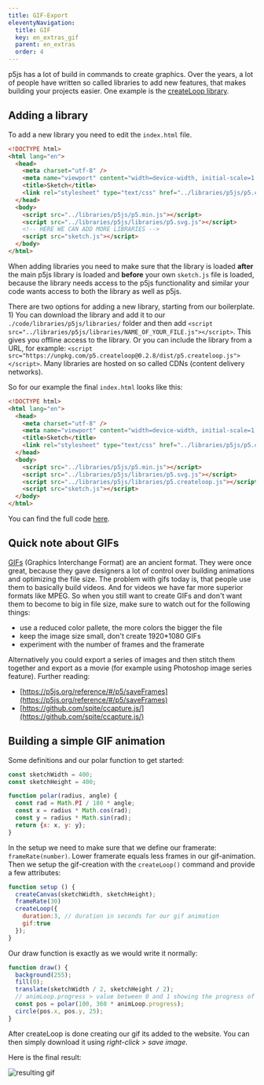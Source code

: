 ```yaml
---
title: GIF-Export
eleventyNavigation:
  title: GIF
  key: en_extras_gif
  parent: en_extras
  order: 4
---
```


p5js has a lot of build in commands to create graphics. Over the years, a lot of people have written so called libraries to add new features, that makes building your projects easier. One example is the [createLoop library](https://github.com/mrchantey/p5.createLoop#readme).

## Adding a library

To add a new library you need to edit the `index.html` file.

```html
<!DOCTYPE html>
<html lang="en">
  <head>
    <meta charset="utf-8" />
    <meta name="viewport" content="width=device-width, initial-scale=1.0">
    <title>Sketch</title>
    <link rel="stylesheet" type="text/css" href="../libraries/p5js/p5.css">
  </head>
  <body>
    <script src="../libraries/p5js/p5.min.js"></script>
    <script src="../libraries/p5js/libraries/p5.svg.js"></script>
    <!-- HERE WE CAN ADD MORE LIBRARIES -->
    <script src="sketch.js"></script>
  </body>
</html>
```

When adding libraries you need to make sure that the library is loaded **after** the main p5js library is loaded and **before** your own `sketch.js` file is loaded, because the library needs access to the p5js functionality and similar your code wants access to both the library as well as p5js.

There are two options for adding a new library, starting from our boilerplate. 1) You can download the library and add it to our `./code/libraries/p5js/libraries/` folder and then add `<script src="../libraries/p5js/libraries/NAME_OF_YOUR_FILE.js"></script>`. This gives you offline access to the library. Or you can include the library from a URL, for example: `<script src="https://unpkg.com/p5.createloop@0.2.8/dist/p5.createloop.js"></script>`. Many libraries are hosted on so called CDNs (content delivery networks).

So for our example the final `index.html` looks like this:

```html
<!DOCTYPE html>
<html lang="en">
  <head>
    <meta charset="utf-8" />
    <meta name="viewport" content="width=device-width, initial-scale=1.0">
    <title>Sketch</title>
    <link rel="stylesheet" type="text/css" href="../libraries/p5js/p5.css">
  </head>
  <body>
    <script src="../libraries/p5js/p5.min.js"></script>
    <script src="../libraries/p5js/libraries/p5.svg.js"></script>
    <script src="../libraries/p5js/libraries/p5.createloop.js"></script>
    <script src="sketch.js"></script>
  </body>
</html>
```

You can find the full code [here](https://github.com/FH-Potsdam/teaching-parametric-design/tree/main/code/gif).

## Quick note about GIFs

[GIFs](https://de.wikipedia.org/wiki/Graphics_Interchange_Format) (Graphics Interchange Format) are an ancient format. They were once great, because they gave designers a lot of control over building animations and optimizing the file size. The problem with gifs today is, that people use them to basically build videos. And for videos we have far more superior formats like MPEG. So when you still want to create GIFs and don't want them to become to big in file size, make sure to watch out for the following things:

- use a reduced color pallete, the more colors the bigger the file
- keep the image size small, don't create 1920*1080 GIFs
- experiment with the number of frames and the framerate

Alternatively you could export a series of images and then stitch them together and export as a movie (for example using Photoshop image series feature). Further reading:

- [https://p5js.org/reference/#/p5/saveFrames](https://p5js.org/reference/#/p5/saveFrames)
- [https://github.com/spite/ccapture.js/](https://github.com/spite/ccapture.js/)

## Building a simple GIF animation

Some definitions and our polar function to get started: 

```js
const sketchWidth = 400;
const sketchHeight = 400;

function polar(radius, angle) {
  const rad = Math.PI / 180 * angle;
  const x = radius * Math.cos(rad);
  const y = radius * Math.sin(rad);
  return {x: x, y: y};
}
```

In the setup we need to make sure that we define our framerate: `frameRate(number)`. Lower framerate equals less frames in our gif-animation. Then we setup the gif-creation with the `createLoop()` command and provide a few attributes:

```js
function setup () {
  createCanvas(sketchWidth, sketchHeight);
  frameRate(30)
  createLoop({
    duration:3, // duration in seconds for our gif animation
    gif:true
  });
}
```

Our draw function is exactly as we would write it normally:

```js
function draw() {
  background(255);
  fill(0);
  translate(sketchWidth / 2, sketchHeight / 2);
  // animLoop.progress > value between 0 and 1 showing the progress of our animation
  const pos = polar(100, 360 * animLoop.progress);
  circle(pos.x, pos.y, 25);
}
```

After createLoop is done creating our gif its added to the website. You can then simply download it using *right-click > save image*.

Here is the final result:

![resulting gif](image.gif)